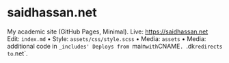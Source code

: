 # saidhassan.net
My academic site (GitHub Pages, Minimal). Live: https://saidhassan.net  
Edit: `index.md` • Style: `assets/css/style.scss` • Media: `assets` • Media: additional code in `_includes'
Deploys from `main` with `CNAME`. `.dk` redirects to `.net`.
